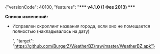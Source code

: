 ﻿{"versionCode": 40100, 
"features": "<strong>*** v4.1.0 (1 Фев 2013) ***</strong><p>
<strong>Список изменений:</strong><p>
* Исправлен скроллинг названия города, если оно не помещается полностью (накладывалось на дату)<p>", 
"target": "https://github.com/BurgerZ/WeatherBZ/raw/master/WeatherBZ.apk"}
